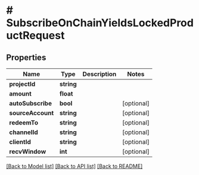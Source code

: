 # # SubscribeOnChainYieldsLockedProductRequest

## Properties

Name | Type | Description | Notes
------------ | ------------- | ------------- | -------------
**projectId** | **string** |  |
**amount** | **float** |  |
**autoSubscribe** | **bool** |  | [optional]
**sourceAccount** | **string** |  | [optional]
**redeemTo** | **string** |  | [optional]
**channelId** | **string** |  | [optional]
**clientId** | **string** |  | [optional]
**recvWindow** | **int** |  | [optional]

[[Back to Model list]](../../README.md#models) [[Back to API list]](../../README.md#endpoints) [[Back to README]](../../README.md)
